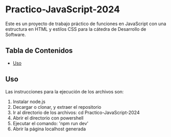 # Practico-JavaScript-2024
Este es un proyecto de trabajo práctico de funciones en JavaScript con una estructura en HTML y estilos CSS para la cátedra de Desarrollo de Software.

## Tabla de Contenidos

- [Uso](#uso)

## Uso
Las instrucciones para la ejecución de los archivos son:

1. Instalar node.js
2. Decargar o clonar, y extraer el repositorio
3. Ir al directorio de los archivos:
   cd Practico-JavaScript-2024
4. Abrir el directorio con powershell
5. Ejecutar el comando: 'npm run dev'
6. Abrir la página localhost generada
